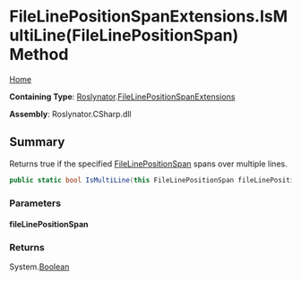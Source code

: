 <a name="_top"></a>

# FileLinePositionSpanExtensions\.IsMultiLine\(FileLinePositionSpan\) Method

[Home](../../../README.md#_top)

**Containing Type**: [Roslynator](../../README.md#_top)\.[FileLinePositionSpanExtensions](../README.md#_top)

**Assembly**: Roslynator\.CSharp\.dll

## Summary

Returns true if the specified [FileLinePositionSpan](https://docs.microsoft.com/en-us/dotnet/api/microsoft.codeanalysis.filelinepositionspan) spans over multiple lines\.

```csharp
public static bool IsMultiLine(this FileLinePositionSpan fileLinePositionSpan)
```

### Parameters

#### fileLinePositionSpan

### Returns

System\.[Boolean](https://docs.microsoft.com/en-us/dotnet/api/system.boolean)

